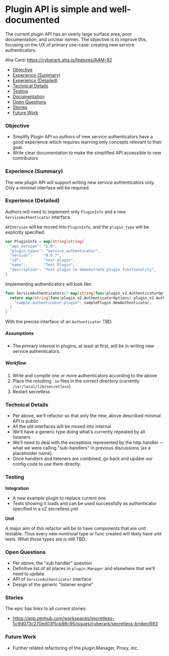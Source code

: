# Plugin API is simple and well-documented

The current plugin API has an overly large surface area, poor documentation,
and unclear names.  The objective is to improve this, focusing on the UX of
primary use-case: creating new service authenticators.

Aha Card: https://cyberark.aha.io/features/AAM-92

- [Objective](#objective)
- [Experience (Summary)](#experience-summary)
- [Experience (Detailed)](#experience-detailed)
- [Technical Details](#technical-details)
- [Testing](#testing)
- [Documentation](#documentation)
- [Open Questions](#open-questions)
- [Stories](#stories)
- [Future Work](#future-work)

### Objective

- Simplify Plugin API so authors of new service authenticators have a good
  experience which requires learning only concepts relevant to their goal.
- Write clear documentation to make the simplified API accessible to new
  contributors

### Experience (Summary)

The new plugin API will support writing new service authenticators only.  Only
a minimal interface will be required.

### Experience (Detailed)

Authors will need to implement only `PluginInfo` and a new
`ServiceAuthenticator` interface.

`APIVersion` will be moved into `PluginInfo`, and the `plugin_type` will be
explicitly specified:

```go
var PluginInfo = map[string]string{
  "api_version": "2.0",
  "plugin_types": "service_authenticator",
  "version":     "0.0.7",
  "id":          "test-plugin",
  "name":        "Test Plugin",
  "description": "Test plugin to demonstrate plugin functionality",
}
```

Implementing authenticators will look like:

```go
func ServiceAuthenticators() map[string]func(plugin_v2.AuthenticatorOptions) plugin_v2.Authenticator {
  return map[string]func(plugin_v2.AuthenticatorOptions) plugin_v2.Authenticator{
    "sample-authenticator-plugin": samplePlugin.NewAuthenticator,
  }
}
```

With the precise interface of an `Authenticator` TBD.

##### Assumptions

- The primary interest in plugins, at least at first, will be in writing new service authenticators.

##### Workflow

1. Write and compile one or more authenticators according to the above
1. Place the resulting `.so` files in the correct directory (currently `/usr/local/lib/secretless`)
1. Restart secretless

### Technical Details

- Per above, we'll refactor so that only the new, above described minimal API is public
- All the old interfaces will be moved into internal
- We'll have a generic type doing what's currently repeated by all listeners
- We'll need to deal with the exceptions represented by the http handler --
  what we were calling "sub-handlers" in previous discussions (as a placeholder
  name).
- Once handlers and listeners are combined, go back and update our config code
  to use them directly.

### Testing

**Integration**

- A new example plugin to replace current one 
- Tests showing it loads and can be used successfully as authenticator specified in a v2 secretless.yml

**Unit**

A major aim of this refactor will be to have components that are unit testable.
Thus every new nontrivial type or func created will likely have unit tests.
What those types are is still TBD.

### Open Questions

- Per above, the "sub handler" question
- Definitive list of all places in `plugin.Manager` and elsewhere that we'll need to update
- API of `ServiceAuthenticator` interface
- Design of the generic "listener engine"

### Stories

The epic has links to all current stories:

- https://app.zenhub.com/workspaces/secretless-5c9d073c270ed03f5cb98c95/issues/cyberark/secretless-broker/693

### Future Work

- Further related refactoring of the plugin.Manager, Proxy, etc.
